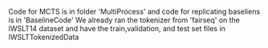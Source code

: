 Code for MCTS is in folder 'MultiProcess' and code for replicating baseliens is
in 'BaselineCode' 
We already ran the tokenizer from 'fairseq' on the IWSLT14 dataset and have the
train,validation, and test set files in IWSLTTokenizedData
